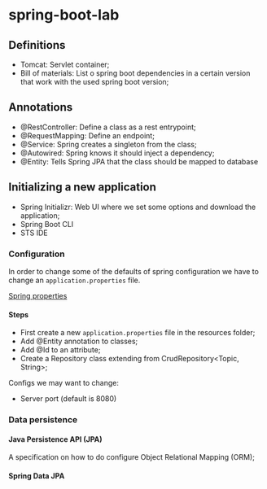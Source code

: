 # spring-boot-lab

## Definitions
- Tomcat: Servlet container;
- Bill of materials: List o spring boot dependencies in a certain version that work with the used spring boot version;

## Annotations
- @RestController: Define a class as a rest entrypoint;
- @RequestMapping: Define an endpoint;
- @Service: Spring creates a singleton from the class;
- @Autowired: Spring knows it should inject a dependency;
- @Entity: Tells Spring JPA that the class should be mapped to database

## Initializing a new application
- Spring Initializr: Web UI where we set some options and download the application;
- Spring Boot CLI
- STS IDE

### Configuration

In order to change some of the defaults of spring configuration we have to change an `application.properties` file.

[Spring properties](https://docs.spring.io/spring-boot/docs/current/reference/html/common-application-properties.html)

#### Steps
- First create a new `application.properties` file in the resources folder;
- Add @Entity annotation to classes;
- Add @Id to an attribute;
- Create a Repository class extending from CrudRepository<Topic, String>;


Configs we may want to change:
- Server port (default is 8080)

### Data persistence

#### Java Persistence API (JPA)

A specification on how to do configure Object Relational Mapping (ORM);

#### Spring Data JPA

